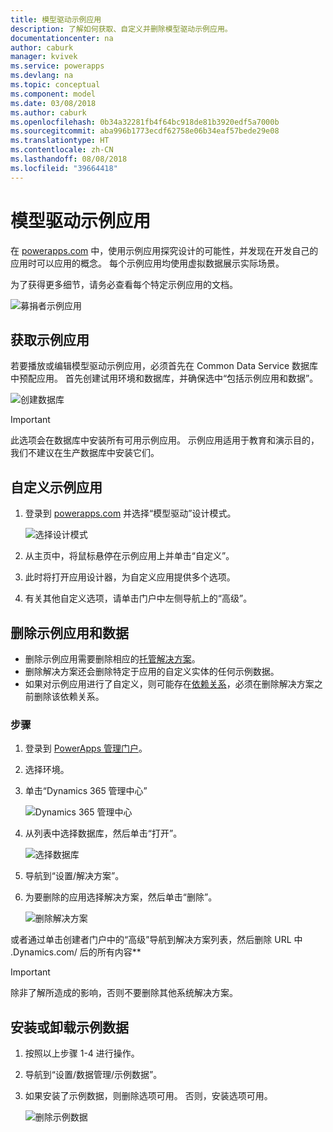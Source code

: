 ```yaml
---
title: 模型驱动示例应用
description: 了解如何获取、自定义并删除模型驱动示例应用。
documentationcenter: na
author: caburk
manager: kvivek
ms.service: powerapps
ms.devlang: na
ms.topic: conceptual
ms.component: model
ms.date: 03/08/2018
ms.author: caburk
ms.openlocfilehash: 0b34a32281fb4f64bc918de81b3920edf5a7000b
ms.sourcegitcommit: aba996b1773ecdf62758e06b34eaf57bede29e08
ms.translationtype: HT
ms.contentlocale: zh-CN
ms.lasthandoff: 08/08/2018
ms.locfileid: "39664418"
---
```

# <a name="model-driven-sample-apps"></a>模型驱动示例应用

在 [powerapps.com](https://powerapps.com) 中，使用示例应用探究设计的可能性，并发现在开发自己的应用时可以应用的概念。 每个示例应用均使用虚拟数据展示实际场景。 

为了获得更多细节，请务必查看每个特定示例应用的文档。 

![募捐者示例应用](media/overview-model-driven-samples/fundraiser-app1.png)


## <a name="get-sample-apps"></a>获取示例应用

若要播放或编辑模型驱动示例应用，必须首先在 Common Data Service 数据库中预配应用。 首先创建试用环境和数据库，并确保选中“包括示例应用和数据”。

![创建数据库](media/overview-model-driven-samples/create-database1.png)


> [!IMPORTANT]
> 此选项会在数据库中安装所有可用示例应用。 示例应用适用于教育和演示目的，我们不建议在生产数据库中安装它们。 

## <a name="customize-a-sample-app"></a>自定义示例应用

1. 登录到 [powerapps.com](https://powerapps.com) 并选择“模型驱动”设计模式。 

    ![选择设计模式](media/overview-model-driven-samples/choose-design-mode.png)

2. 从主页中，将鼠标悬停在示例应用上并单击“自定义”。
3. 此时将打开应用设计器，为自定义应用提供多个选项。 
4. 有关其他自定义选项，请单击门户中左侧导航上的“高级”。

## <a name="remove-sample-apps-and-data"></a>删除示例应用和数据 
- 删除示例应用需要删除相应的[托管解决方案](https://docs.microsoft.com/dynamics365/customer-engagement/developer/uninstall-delete-solution)。 
- 删除解决方案还会删除特定于应用的自定义实体的任何示例数据。
- 如果对示例应用进行了自定义，则可能存在[依赖关系](https://docs.microsoft.com/dynamics365/customer-engagement/developer/dependency-tracking-solution-components)，必须在删除解决方案之前删除该依赖关系。

### <a name="steps"></a>步骤
1. 登录到 [PowerApps 管理门户](https://admin.powerapps.com)。

2. 选择环境。

3. 单击“Dynamics 365 管理中心” 

    ![Dynamics 365 管理中心](media/overview-model-driven-samples/admin-center.png)

4. 从列表中选择数据库，然后单击“打开”。

    ![选择数据库](media/overview-model-driven-samples/select-database.png)

5. 导航到“设置/解决方案”。

6. 为要删除的应用选择解决方案，然后单击“删除”。

    ![删除解决方案](media/overview-model-driven-samples/delete-solution.png)

或者通过单击创建者门户中的“高级”导航到解决方案列表，然后删除 URL 中 .Dynamics.com/ 后的所有内容**

> [!IMPORTANT]
> 除非了解所造成的影响，否则不要删除其他系统解决方案。

## <a name="install-or-uninstall-sample-data"></a>安装或卸载示例数据
1. 按照以上步骤 1-4 进行操作。
2. 导航到“设置/数据管理/示例数据”。
3. 如果安装了示例数据，则删除选项可用。 否则，安装选项可用。 

    ![删除示例数据](media/overview-model-driven-samples/remove-sample-data.png)





